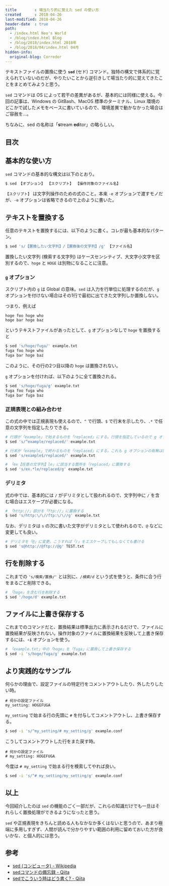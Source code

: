 ```yaml
---
title        : 場当たり的に覚えた sed の使い方
created      : 2018-04-26
last-modified: 2018-04-26
header-date  : true
path:
  - /index.html Neo's World
  - /blog/index.html Blog
  - /blog/2018/index.html 2018年
  - /blog/2018/04/index.html 04月
hidden-info:
  original-blog: Corredor
---
```


テキストファイルの置換に使う **`sed`** (セド) コマンド。独特の構文で体系的に覚えられていないのだが、やりたいことから逆引きして場当たり的に覚えてきたことをまとめてみようと思う。

`sed` コマンドは OS によって若干の差異があるが、基本的には同様に使える。今回の記事は、Windows の GitBash、MacOS 標準のターミナル、Linux 環境のどこかで試したメモをベースに書いているので、環境差異で動かなかった場合はご容赦を…。

ちなみに、sed の名称は「**s**tream **ed**itor」の略らしい。

## 目次

## 基本的な使い方

`sed` コマンドの基本的な構文は以下のとおり。

```bash
$ sed 【オプション】 【スクリプト】 【操作対象のファイル名】
```

`【スクリプト】` は文字列操作のための式のこと。本来 `-e` オプションで渡すモノだが、`-e` オプションは省略できるので上のように書いた。

## テキストを置換する

任意のテキストを置換するには、以下のように書く。コレが最も基本的なパターン。

```bash
$ sed 's/【置換したい文字列】/【置換後の文字列】/g' 【ファイル名】
```

置換したい文字列 (検索する文字列) はケースセンシティブ、大文字小文字を区別するので、`hoge` と `HOGE` は別物になることに注意。

### `g` オプション

スクリプト内の `g` は Global の意味。`sed` は入力を行単位に処理するのだが、`g` オプションを付けない場合はその1行で最初に出てきた文字列しか置換しない。

つまり、例えば

```
hoge foo hoge who
hoge bar hoge baz
```

というテキストファイルがあったとして、`g` オプションなしで `hoge` を置換すると

```bash
$ sed 's/hoge/fuga/' example.txt
fuga foo hoge who
fuga bar hoge baz
```

このように、その行の2つ目以降の `hoge` は置換されない。

`g` オプションを付ければ、以下のように全て置換される。

```bash
$ sed 's/hoge/fuga/g' example.txt
fuga foo fuga who
fuga bar fuga baz
```

### 正規表現との組み合わせ

この式の中では正規表現も使えるので、`^` で行頭、`$` で行末を示したり、`.*` で任意の文字列を指定したりできる。

```bash
# 行頭が「example」で始まるものを「replaced」にする。行頭を指定しているので g オプションの有無は関係なし
$ sed 's/^example/replaced/' example.txt

# 行末が「example」で終わるものを「replaced」にする。これも g オプションの有無は関係なし
$ sed 's/example$/replaced/' example.txt

# 「ex【任意の文字列】le」に該当する箇所を「replaced」に置換する
$ sed 's/ex.*le/replaced/g' example.txt
```

### デリミタ

式の中では、基本的には `/` がデリミタとして扱われるので、文字列中に `/` を含む場合はエスケープが必要になる。

```bash
# 「http://」部分を「ftp://」に置換する
$ sed 's/http:\/\//ftp:\/\//g' example.txt
```

なお、デリミタは `s` の次に書いた文字がデリミタとして使われるので、`@` などに変更しても良い。

```bash
# デリミタを「@」に変更。こうすれば「/」をエスケープしてもしなくても書ける
$ sed 's@http://@ftp://@g' TEST.txt
```

## 行を削除する

これまでの `'s/検索/置換/'` とは別に、*`/検索/d`* という式を使うと、条件に合う行をまるごと削除できる。

```bash
# 「hoge」を含む行を削除する
$ sed '/hoge/d' example.txt
```

## ファイルに上書き保存する

これまでのコマンドだと、置換結果は標準出力に表示されるだけで、ファイルに置換結果が反映されない。操作対象のファイルに置換結果を反映して上書き保存するには、**`-i`** オプションを使う。

```bash
# 「example.txt」中の「hoge」を「fuga」に置換して上書き保存する
$ sed -i 's/hoge/fuga/g' example.txt
```

## より実践的なサンプル

何らかの理由で、設定ファイルの特定行をコメントアウトしたり、外したりしたい時。

```properties
# 何かの設定ファイル
my_setting: HOGEFUGA
```

`my_setting` で始まる行の先頭に `#` を付与してコメントアウトし、上書き保存する。

```bash
$ sed -i 's/^my_setting/# my_setting/g' example.conf
```

こうしてコメントアウトした行をまた戻す時。

```properties
# 何かの設定ファイル
# my_setting: HOGEFUGA
```

今度は `# my_setting` で始まる行を検索してやれば良い。

```bash
$ sed -i 's/^# my_setting/my_setting/g' example.conf
```

## 以上

今回紹介したのは `sed` の機能のごく一部だが、これらの知識だけでも一旦はそれらしく置換処理ができるようになったと思う。

`sed` や正規表現をきちんと読める人もなかなか多くはないと思うので、あまり極端に多用しすぎず、人間が読んで分かりやすい範囲の利用に留めておいた方が良いかな、と個人的には思う。

## 参考

- [sed (コンピュータ) - Wikipedia](https://ja.wikipedia.org/wiki/Sed_(%E3%82%B3%E3%83%B3%E3%83%94%E3%83%A5%E3%83%BC%E3%82%BF))
- [sedコマンドの備忘録 - Qiita](https://qiita.com/takech9203/items/b96eff5773ce9d9cc9b3)
- [sedでこういう時はどう書く? - Qiita](https://qiita.com/hirohiro77/items/7fe2f68781c41777e507)
